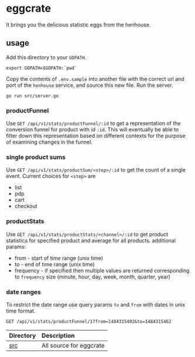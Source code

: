 # eggcrate
It brings you the delicious statistic eggs from the henhouse.

## usage
Add this directory to your `GOPATH`. 

```export GOPATH=$GOPATH:`pwd` ```

Copy the contents of `.env.sample` into another file with the correct url and port of the `henhouse` service, and source this new file.
Run the server.

```go run src/server.go```

### productFunnel
Use `GET /api/v1/stats/productFunnel/:id` to get a representation of the conversion funnel for product with id `:id`.
This will eventually be able to filter down this representation based on different contexts for the purpose of examining changes in the funnel.

### single product sums
Use `GET /api/v1/stats/productSum/<step>/:id` to get the count of a single event.
Current choices for `<step>` are
- list
- pdp
- cart
- checkout

### productStats
Use `GET /api/v1/stats/productStats/<channel>/:id` to get product statistics for specified product and average for all products.
additional params:
 - from - start of time range (unix time)
 - to - end of time range (unix time)
 - frequency - if specified then multiple values are returned corresponding to `frequency` size (minute, hour, day, week, month, quarter, year)


### date ranges
To restrict the date range use query params `to` and `from` with dates in unix time format.

```GET /api/v1/stats/productFunnel/1?from=1484315402&to=1484315462```

| Directory                              | Description                                                                                                  |
|:---------------------------------------|:-------------------------------------------------------------------------------------------------------------|
| [src](src)                             | All source for eggcrate | 
